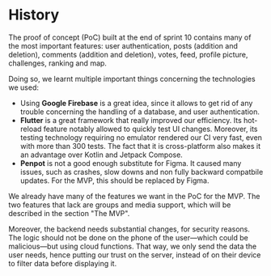 # History

The proof of concept (PoC) built at the end of sprint 10 contains many of the most important features: user authentication, posts (addition and deletion), comments (addition and deletion), votes, feed, profile picture, challenges, ranking and map.

Doing so, we learnt multiple important things concerning the technologies we used:
- Using **Google Firebase** is a great idea, since it allows to get rid of any trouble concerning the handling of a database, and user authentication. 
- **Flutter** is a great framework that really improved our efficiency. Its hot-reload feature notably allowed to quickly test UI changes. Moreover, its testing technology requiring no emulator rendered our CI very fast, even with more than 300 tests. The fact that it is cross-platform also makes it an advantage over Kotlin and Jetpack Compose.
- **Penpot** is not a good enough substitute for Figma. It caused many issues, such as crashes, slow downs and non fully backward compatbile updates. For the MVP, this should be replaced by Figma.

We already have many of the features we want in the PoC for the MVP. The two features that lack are groups and media support, which will be described in the section "The MVP".

Moreover, the backend needs substantial changes, for security reasons. The logic should not be done on the phone of the user—which could be malicious—but using cloud functions. That way, we only send the data the user needs, hence putting our trust on the server, instead of on their device to filter data before displaying it.
